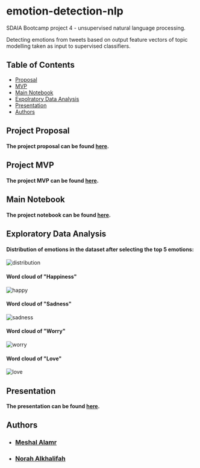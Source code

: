 # emotion-detection-nlp
SDAIA Bootcamp project 4 - unsupervised natural language processing.

Detecting emotions from tweets based on output feature vectors of topic modelling taken as input to supervised classifiers.

## Table of Contents

- [Proposal](#proposal)
- [MVP](#mvp)
- [Main Notebook](#project)
- [Expolratory Data Analysis](#eda)
- [Presentation](#presentation)
- [Authors](#authors)

## Project Proposal <a name="proposal" />
#### The project proposal can be found [here](https://github.com/MeshalAlamr/emotion-detection-nlp/blob/main/proposal/README.md).

## Project MVP <a name="mvp" />
#### The project MVP can be found [here](https://github.com/MeshalAlamr/emotion-detection-nlp/tree/main/MVP).

## Main Notebook <a name = "project" />
#### The project notebook can be found [here](https://github.com/MeshalAlamr/flight-price-prediction/blob/main/flight-price-prediction.ipynb).

## Exploratory Data Analysis <a name="eda" />
#### Distribution of emotions in the dataset after selecting the top 5 emotions:
![distribution](https://user-images.githubusercontent.com/68873733/142738226-570b9a96-4897-4f75-8c68-f9534b96ff92.png)

#### Word cloud of "Happiness"
![happy](https://user-images.githubusercontent.com/68873733/142738244-0849c282-75eb-4e70-935b-5870d563e447.png)

#### Word cloud of "Sadness"
![sadness](https://user-images.githubusercontent.com/68873733/142738255-d1cfa7ef-77a0-472d-89b7-52040c21c64d.png)

#### Word cloud of "Worry"
![worry](https://user-images.githubusercontent.com/68873733/142738258-b61ce4c2-3de7-4152-b4fa-1de536a62f64.png)

#### Word cloud of "Love"
![love](https://user-images.githubusercontent.com/68873733/142738260-638e8a2b-7cee-42d3-adac-d253527f6a19.png)

## Presentation <a name="presentation" />
#### The presentation can be found [here](https://github.com/MeshalAlamr/emotion-detection-nlp/blob/main/final-presentation.pdf).

## Authors <a name="authors"/>
- ### [Meshal Alamr](https://github.com/MeshalAlamr)
- ### [Norah Alkhalifah](https://github.com/NorahAlkhalifah)
